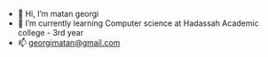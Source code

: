 - 👋 Hi, I’m matan georgi
- 🌱 I’m currently learning Computer science at Hadassah Academic college - 3rd year
- 📫 georgimatan@gmail.com
